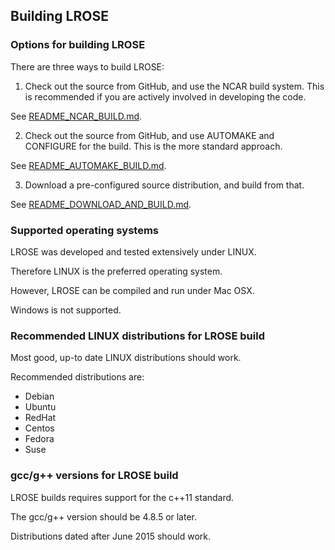 ## Building LROSE

### Options for building LROSE

There are three ways to build LROSE:

1. Check out the source from GitHub, and use the NCAR build system.
This is recommended if you are actively involved in developing the code.

See [README_NCAR_BUILD.md](./README_NCAR_BUILD.md).

2. Check out the source from GitHub, and use AUTOMAKE and CONFIGURE for the build.
This is the more standard approach.

See [README_AUTOMAKE_BUILD.md](./README_AUTOMAKE_BUILD.md).

3. Download a pre-configured source distribution, and build from that.

See [README_DOWNLOAD_AND_BUILD.md](./README_DOWNLOAD_AND_BUILD.md).

### Supported operating systems

LROSE was developed and tested extensively under LINUX.

Therefore LINUX is the preferred operating system.

However, LROSE can be compiled and run under Mac OSX.

Windows is not supported.

### Recommended LINUX distributions for LROSE build

Most good, up-to date LINUX distributions should work.

Recommended distributions are:

  * Debian
  * Ubuntu
  * RedHat
  * Centos
  * Fedora
  * Suse

### gcc/g++ versions for LROSE build

LROSE builds requires support for the c++11 standard.

The gcc/g++ version should be 4.8.5 or later.

Distributions dated after June 2015 should work.


